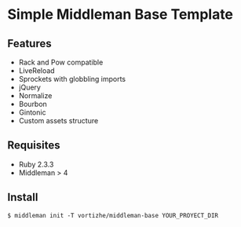 Simple Middleman Base Template
=======================

## Features

* Rack and Pow compatible
* LiveReload
* Sprockets with globbling imports
* jQuery
* Normalize
* Bourbon
* Gintonic
* Custom assets structure

## Requisites

* Ruby 2.3.3
* Middleman > 4

## Install

```
$ middleman init -T vortizhe/middleman-base YOUR_PROYECT_DIR
```
